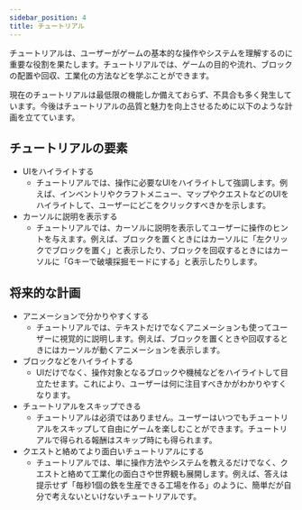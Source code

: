 ```yaml
---
sidebar_position: 4
title: チュートリアル
---
```


チュートリアルは、ユーザーがゲームの基本的な操作やシステムを理解するのに重要な役割を果たします。チュートリアルでは、ゲームの目的や流れ、ブロックの配置や回収、工業化の方法などを学ぶことができます。

現在のチュートリアルは最低限の機能しか備えておらず、不具合も多く発生しています。今後はチュートリアルの品質と魅力を向上させるために以下のような計画を立てています。

## チュートリアルの要素
- UIをハイライトする
  - チュートリアルでは、操作に必要なUIをハイライトして強調します。例えば、インベントリやクラフトメニュー、マップやクエストなどのUIをハイライトして、ユーザーにどこをクリックすべきかを示します。
- カーソルに説明を表示する
  - チュートリアルでは、カーソルに説明を表示してユーザーに操作のヒントを与えます。例えば、ブロックを置くときにはカーソルに「左クリックでブロックを置く」と表示したり、ブロックを回収するときにはカーソルに「Gキーで破壊採掘モードにする」と表示したりします。

## 将来的な計画
- アニメーションで分かりやすくする
    - チュートリアルでは、テキストだけでなくアニメーションも使ってユーザーに視覚的に説明します。例えば、ブロックを置くときや回収するときにはカーソルが動くアニメーションを表示します。
- ブロックなどをハイライトする
    - UIだけでなく、操作対象となるブロックや機械などをハイライトして目立たせます。これにより、ユーザーは何に注目すべきかがわかりやすくなります。
- チュートリアルをスキップできる
    - チュートリアルは必須ではありません。ユーザーはいつでもチュートリアルをスキップして自由にゲームを楽しむことができます。チュートリアルで得られる報酬はスキップ時にも得られます。
- クエストと絡めてより面白いチュートリアルにする
    - チュートリアルでは、単に操作方法やシステムを教えるだけでなく、クエストと絡めて工業化の面白さや世界観も展開します。例えば、答えは提示せず「毎秒1個の鉄を生産できる工場を作る」のように、簡単だが自分で考えないといけないチュートリアルです。